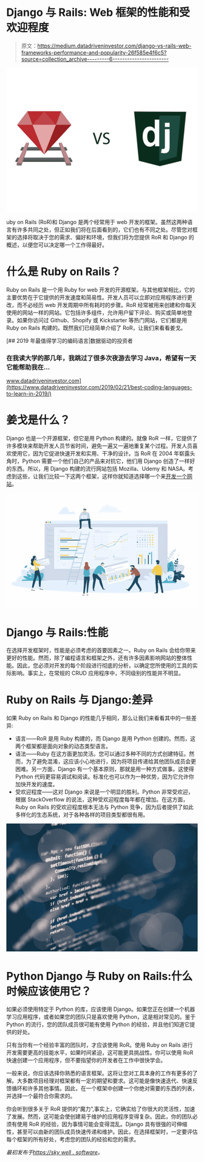 # Django 与 Rails: Web 框架的性能和受欢迎程度

> 原文：<https://medium.datadriveninvestor.com/django-vs-rails-web-frameworks-performance-and-popularity-26f585e4f6c5?source=collection_archive---------6----------------------->

![](img/560a4d1059966b4f0416a97d2e8052c5.png)

uby on Rails (RoR)和 Django 是两个经常用于 web 开发的框架。虽然这两种语言有许多共同之处，但正如我们将在后面看到的，它们也有不同之处。尽管您对框架的选择将取决于您的需求、偏好和环境，但我们将为您提供 RoR 和 Django 的概述，以便您可以决定哪一个工作得最好。

# 什么是 Ruby on Rails？

Ruby on Rails 是一个用 Ruby for web 开发的开源框架。与其他框架相比，它的主要优势在于它提供的开发速度和简易性。开发人员可以立即对应用程序进行更改，而不必经历 web 开发周期中所有耗时的步骤。RoR 经常被用来创建和你每天使用的网站一样的网站。它包括许多组件，允许用户留下评论、购买或简单地登录。如果你访问过 Github、Shopify 或 Kickstarter 等热门网站，它们都是用 Ruby on Rails 构建的。既然我们已经简单介绍了 RoR，让我们来看看姜戈。

[](https://www.datadriveninvestor.com/2019/02/21/best-coding-languages-to-learn-in-2019/) [## 2019 年最值得学习的编码语言|数据驱动的投资者

### 在我读大学的那几年，我跳过了很多次夜游去学习 Java，希望有一天它能帮助我在…

www.datadriveninvestor.com](https://www.datadriveninvestor.com/2019/02/21/best-coding-languages-to-learn-in-2019/) 

# 姜戈是什么？

Django 也是一个开源框架，但它是用 Python 构建的。就像 RoR 一样，它提供了许多模块来帮助开发人员节省时间，避免一遍又一遍地重复某个过程。开发人员喜欢使用它，因为它促进快速开发和实用、干净的设计。当 RoR 在 2004 年崭露头角时，Python 需要一个他们自己的产品来对抗它，他们用 Django 创造了一样好的东西。所以，用 Django 构建的流行网站包括 Mozilla、Udemy 和 NASA。考虑到这些，让我们比较一下这两个框架，这样你就知道选择哪一个来[开发一个网站](https://skywell.software/web-development/)。

![](img/279e4992a603c2835dde03ae0fb3b191.png)

# Django 与 Rails:性能

在选择开发框架时，性能是必须考虑的首要因素之一。Ruby on Rails 会给你带来更好的性能。然而，除了编程语言和框架之外，还有许多因素影响网站的整体性能。因此，您必须对开发的每个阶段进行彻底的分析，以确定您所使用的工具的实际影响。事实上，在常规的 CRUD 应用程序中，不同级别的性能并不明显。

# Ruby on Rails 与 Django:差异

如果 Ruby on Rails 和 Django 的性能几乎相同，那么让我们来看看其中的一些差异:

*   语言——RoR 是用 Ruby 构建的，而 Django 是用 Python 创建的。然而，这两个框架都是面向对象的动态类型语言。
*   语法——Ruby 在这方面更加灵活。您可以通过多种不同的方式创建特征。然而，为了避免混淆，这应该小心地进行，因为将项目传递给其他团队成员会更困难。另一方面，Django 有一个基本原则，那就是用一种方式做事。这使得 Python 代码更容易调试和阅读。标准化也可以作为一种优势，因为它允许你加快开发的速度。
*   受欢迎程度——这对 Django 来说是一个明显的胜利。Python 非常受欢迎，根据 StackOverflow 的说法，这种受欢迎程度每年都在增加。在这方面，Ruby on Rails 的受欢迎程度根本无法与 Python 竞争，因为后者提供了如此多样化的生态系统，对于各种各样的项目类型都很有用。

![](img/9e18cf8ca704f0e6836a877a3b6316fd.png)

# Python Django 与 Ruby on Rails:什么时候应该使用它？

如果必须使用特定于 Python 的库，应该使用 Django。如果您正在创建一个机器学习应用程序，或者如果您的团队只是喜欢使用 Python，这是相对常见的。鉴于 Python 的流行，您的团队成员很可能有使用 Python 的经验，并且他们知道它提供的好处。

只有当你有一个经验丰富的团队时，才应该使用 RoR。使用 Ruby on Rails 进行开发需要更高的技能水平，如果时间紧迫，这可能更具挑战性。你可以使用 RoR 快速创建一个应用程序，但不要指望你的开发者在工作中很快学会。

一般来说，你应该选择你熟悉的语言框架。这将让您对工具本身的工作有更多的了解。大多数项目经理对框架都有一定的期望和要求。这可能是像快速迭代、快速反馈循环和许多其他事情。因此，在一个框架中创建一个你绝对需要的东西的列表，并选择一个最符合你需求的。

你会听到很多关于 RoR 提供的“魔力”,事实上，它确实给了你很大的灵活性，加速了发展。然而，这可能会使创建易于维护的应用程序变得复杂。因此，你的团队必须有使用 RoR 的经验，因为事情可能会变得混乱。Django 具有很强的可伸缩性，甚至可以由新的团队成员快速传递和维护。因此，在选择框架时，一定要评估每个框架的所有好处，考虑您的团队的经验和您的需求。

*最初发布于*[*https://sky well . software*](https://skywell.software/blog/django-vs-rails-web-frameworks-performance-and-popularity/)*。*